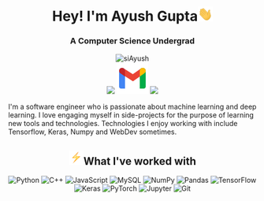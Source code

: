 <h1 align="center">Hey! I'm Ayush Gupta<img src="wave.gif" width="30px"></h1>

<h3 align="center">A Computer Science Undergrad</h3>

<p align="center">
    
<img src="https://komarev.com/ghpvc/?username=siAyush" alt="siAyush" />

<br/>
<a href="https://www.linkedin.com/in/siayush/"><img src="https://img.shields.io/badge/-siayush-blue?style=curved-square&logo=Linkedin&logoColor=white&link=https://www.linkedin.com/in/siayush/"></a>
<a href="mailto:siayush.gupta@gmail.com"><img src="gmail.svg"></a>
<a href="https://twitter.com/siAyushh"><img src="https://img.shields.io/twitter/url/https/twitter.com/cloudposse.svg?style=social&label=%20%40%20siAyushh"></a>

I'm a software engineer who is passionate about machine learning and deep learning. I love engaging myself in side-projects for the purpose of learning new tools and technologies. Technologies I enjoy working with include Tensorflow, Keras, Numpy and WebDev sometimes.

<h2 align="center"><img src="bolt.gif" width="30px">What I've worked with</h2>
<p align="center">
    <img alt="Python" src="https://img.shields.io/badge/python%20-%2314354C.svg?&style=for-the-badge&logo=python&logoColor=white"/>
    <img alt="C++" src="https://img.shields.io/badge/c++%20-%2300599C.svg?&style=for-the-badge&logo=c%2B%2B&ogoColor=white"/>
    <img alt="JavaScript" src="https://img.shields.io/badge/javascript%20-%23323330.svg?&style=for-the-badge&logo=javascript&logoColor=%23F7DF1E"/>
    <img alt="MySQL" src="https://img.shields.io/badge/mysql-%2300f.svg?&style=for-the-badge&logo=mysql&logoColor=white"/>
    <img alt="NumPy" src="https://img.shields.io/badge/numpy%20-%23013243.svg?&style=for-the-badge&logo=numpy&logoColor=white" />
    <img alt="Pandas" src="https://img.shields.io/badge/pandas%20-%23150458.svg?&style=for-the-badge&logo=pandas&logoColor=white" />
    <img alt="TensorFlow" src="https://img.shields.io/badge/TensorFlow%20-%23FF6F00.svg?&style=for-the-badge&logo=TensorFlow&logoColor=white" />
    <img alt="Keras" src="https://img.shields.io/badge/Keras%20-%23D00000.svg?&style=for-the-badge&logo=Keras&logoColor=white"/>
    <img alt="PyTorch" src="https://img.shields.io/badge/PyTorch%20-%23EE4C2C.svg?&style=for-the-badge&logo=PyTorch&logoColor=white" />
    <img alt="Jupyter" src="https://img.shields.io/badge/Jupyter%20-%23F37626.svg?&style=for-the-badge&logo=Jupyter&logoColor=white" />
    <img alt="Git" src="https://img.shields.io/badge/git%20-%23F05033.svg?&style=for-the-badge&logo=git&logoColor=white"/>
</p>
